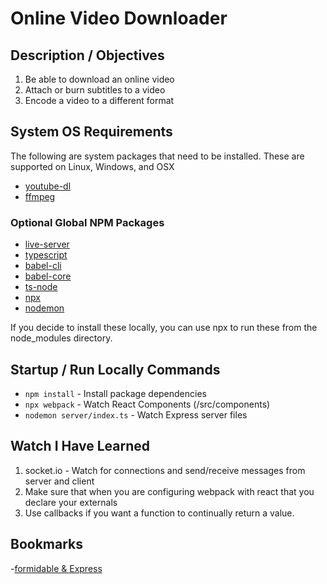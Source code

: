 # Online Video Downloader #
## Description / Objectives ##
1. Be able to download an online video
2. Attach or burn subtitles to a video
3. Encode a video to a different format

## System OS Requirements ##
The following are system packages that need to be installed. These are supported on Linux, Windows, and OSX
- [youtube-dl](https://ytdl-org.github.io/youtube-dl/download.html)
- [ffmpeg](https://ffmpeg.org/download.html)

### Optional Global NPM Packages ###
- [live-server](https://www.npmjs.com/package/live-server)
- [typescript](https://www.npmjs.com/package/typescript)
- [babel-cli](https://www.npmjs.com/package/babel-cli)
- [babel-core](https://www.npmjs.com/package/babel-core)
- [ts-node](https://www.npmjs.com/package/ts-node)
- [npx](https://www.npmjs.com/package/npx)
- [nodemon](https://www.npmjs.com/package/nodemon)

If you decide to install these locally, you can use npx to run these from the node_modules directory. 

## Startup / Run Locally Commands ##
- `npm install`                 - Install package dependencies
- `npx webpack`                 - Watch React Components (/src/components)
- `nodemon server/index.ts`     - Watch Express server files 

## Watch I Have Learned ##
1. socket.io - Watch for connections and send/receive messages from server and client
2. Make sure that when you are configuring webpack with react that you declare your externals
3. Use callbacks if you want a function to continually return a value. 

## Bookmarks ##
-[formidable & Express](https://shiya.io/simple-file-upload-with-express-js-and-formidable-in-node-js/)




